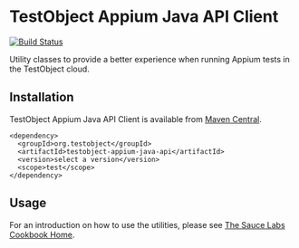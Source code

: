 # TestObject Appium Java API Client

[![Build Status](https://travis-ci.org/testobject/testobject-appium-java-api.svg)](https://travis-ci.org/testobject/testobject-appium-java-api)

Utility classes to provide a better experience when running Appium tests in the TestObject cloud.


## Installation

TestObject Appium Java API Client is available from
[Maven Central](https://search.maven.org/#search%7Cgav%7C1%7Cg%3A%22org.testobject%22%20AND%20a%3A%22testobject-appium-java-api%22).

    <dependency>
      <groupId>org.testobject</groupId>
      <artifactId>testobject-appium-java-api</artifactId>
      <version>select a version</version>
      <scope>test</scope>
    </dependency>


## Usage

For an introduction on how to use the utilities, please see [The Sauce Labs Cookbook Home](https://wiki.saucelabs.com/display/DOCS/The+Sauce+Labs+Cookbook+Home).